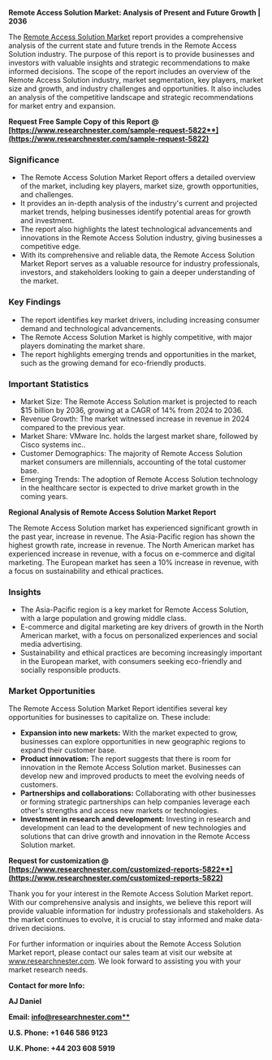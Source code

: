 ﻿**Remote Access Solution Market: Analysis of Present and Future Growth | 2036**

The [Remote Access Solution Market](https://www.researchnester.com/reports/remote-access-solution-market/5822) report provides a comprehensive analysis of the current state and future trends in the Remote Access Solution industry. The purpose of this report is to provide businesses and investors with valuable insights and strategic recommendations to make informed decisions. The scope of the report includes an overview of the Remote Access Solution industry, market segmentation, key players, market size and growth, and industry challenges and opportunities. It also includes an analysis of the competitive landscape and strategic recommendations for market entry and expansion.

**Request Free Sample Copy of this Report @ [https://www.researchnester.com/sample-request-5822**](https://www.researchnester.com/sample-request-5822)**
### **Significance**
- The Remote Access Solution Market Report offers a detailed overview of the market, including key players, market size, growth opportunities, and challenges.
- It provides an in-depth analysis of the industry's current and projected market trends, helping businesses identify potential areas for growth and investment.
- The report also highlights the latest technological advancements and innovations in the Remote Access Solution industry, giving businesses a competitive edge.
- With its comprehensive and reliable data, the Remote Access Solution Market Report serves as a valuable resource for industry professionals, investors, and stakeholders looking to gain a deeper understanding of the market.
### **Key Findings**
- The report identifies key market drivers, including increasing consumer demand and technological advancements.
- The Remote Access Solution Market is highly competitive, with major players dominating the market share.
- The report highlights emerging trends and opportunities in the market, such as the growing demand for eco-friendly products.
### **Important Statistics**
- Market Size: The Remote Access Solution market is projected to reach $15 billion by 2036, growing at a CAGR of 14% from 2024 to 2036.
- Revenue Growth: The market witnessed increase in revenue in 2024 compared to the previous year.
- Market Share: VMware Inc. holds the largest market share, followed by Cisco systems inc..
- Customer Demographics: The majority of Remote Access Solution market consumers are millennials, accounting of the total customer base.
- Emerging Trends: The adoption of Remote Access Solution technology in the healthcare sector is expected to drive market growth in the coming years.

**Regional Analysis of Remote Access Solution Market Report**

The Remote Access Solution market has experienced significant growth in the past year, increase in revenue. The Asia-Pacific region has shown the highest growth rate, increase in revenue. The North American market has experienced increase in revenue, with a focus on e-commerce and digital marketing. The European market has seen a 10% increase in revenue, with a focus on sustainability and ethical practices.
### **Insights**
- The Asia-Pacific region is a key market for Remote Access Solution, with a large population and growing middle class.
- E-commerce and digital marketing are key drivers of growth in the North American market, with a focus on personalized experiences and social media advertising.
- Sustainability and ethical practices are becoming increasingly important in the European market, with consumers seeking eco-friendly and socially responsible products.
### **Market Opportunities**
The Remote Access Solution Market Report identifies several key opportunities for businesses to capitalize on. These include:

- **Expansion into new markets:** With the market expected to grow, businesses can explore opportunities in new geographic regions to expand their customer base.
- **Product innovation:** The report suggests that there is room for innovation in the Remote Access Solution market. Businesses can develop new and improved products to meet the evolving needs of customers.
- **Partnerships and collaborations:** Collaborating with other businesses or forming strategic partnerships can help companies leverage each other's strengths and access new markets or technologies.
- **Investment in research and development:** Investing in research and development can lead to the development of new technologies and solutions that can drive growth and innovation in the Remote Access Solution market.

**Request for customization @ [https://www.researchnester.com/customized-reports-5822**](https://www.researchnester.com/customized-reports-5822)**

Thank you for your interest in the Remote Access Solution Market report. With our comprehensive analysis and insights, we believe this report will provide valuable information for industry professionals and stakeholders. As the market continues to evolve, it is crucial to stay informed and make data-driven decisions.

For further information or inquiries about the Remote Access Solution Market report, please contact our sales team at visit our website at www.researchnester.com. We look forward to assisting you with your market research needs.

**Contact for more Info:**

**AJ Daniel**

**Email: [info@researchnester.com**](mailto:info@researchnester.com)**

**U.S. Phone: +1 646 586 9123** 

**U.K. Phone: +44 203 608 5919**

